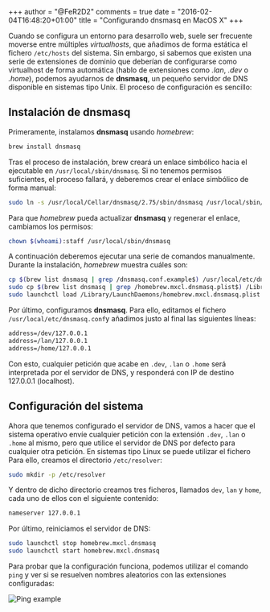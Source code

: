 +++
author = "@FeR2D2"
comments = true
date = "2016-02-04T16:48:20+01:00"
title = "Configurando dnsmasq en MacOS X"
+++

Cuando se configura un entorno para desarrollo web, suele ser frecuente moverse entre múltiples *virtualhosts*, que añadimos de forma estática el fichero `/etc/hosts` del sistema. Sin embargo, si sabemos que existen una serie de extensiones de dominio que deberían de configurarse como virtualhost de forma automática (hablo de extensiones como *.lan*, *.dev* o *.home*), podemos ayudarnos de  **dnsmasq**, un pequeño servidor de DNS disponible en sistemas tipo Unix. El proceso de configuración es sencillo:

## Instalación de dnsmasq

Primeramente, instalamos **dnsmasq** usando *homebrew*:

```bash
brew install dnsmasq
```

Tras el proceso de instalación, brew creará un enlace simbólico hacia el ejecutable en `/usr/local/sbin/dnsmasq`. Si no tenemos permisos suficientes, el proceso fallará, y deberemos crear el enlace simbólico de forma manual:

```sh
sudo ln -s /usr/local/Cellar/dnsmasq/2.75/sbin/dnsmasq /usr/local/sbin/dnsmasq
```

Para que *homebrew* pueda actualizar **dnsmasq** y regenerar el enlace, cambiamos los permisos:

```bash
chown $(whoami):staff /usr/local/sbin/dnsmasq
```

A continuación deberemos ejecutar una serie de comandos manualmente. Durante la instalación, *homebrew* muestra cuáles son:

```bash
cp $(brew list dnsmasq | grep /dnsmasq.conf.example$) /usr/local/etc/dnsmasq.conf
sudo cp $(brew list dnsmasq | grep /homebrew.mxcl.dnsmasq.plist$) /Library/LaunchDaemons/
sudo launchctl load /Library/LaunchDaemons/homebrew.mxcl.dnsmasq.plist
```

Por último, configuramos **dnsmasq**. Para ello, editamos el fichero `/usr/local/etc/dnsmasq.conf`y añadimos justo al final las siguientes líneas:

```apache
address=/dev/127.0.0.1
address=/lan/127.0.0.1
address=/home/127.0.0.1
```

Con esto, cualquier petición que acabe en `.dev`, `.lan` o `.home` será interpretada por el servidor de DNS, y responderá con IP de destino 127.0.0.1 (localhost).

## Configuración del sistema

Ahora que tenemos configurado el servidor de DNS, vamos a hacer que el sistema operativo envíe cualquier petición con la extensión `.dev`, `.lan` o `.home` al mismo, pero que utilice el servidor de DNS por defecto para cualquier otra petición. En sistemas tipo Linux se puede utilizar el fichero Para ello, creamos el directorio `/etc/resolver`:

```bash
sudo mkdir -p /etc/resolver
```

Y dentro de dicho directorio creamos tres ficheros, llamados `dev`, `lan` y `home`, cada uno de ellos con el siguiente contenido:

```bash
nameserver 127.0.0.1
```

Por último, reiniciamos el servidor de DNS:

```bash
sudo launchctl stop homebrew.mxcl.dnsmasq
sudo launchctl start homebrew.mxcl.dnsmasq
```

Para probar que la configuración funciona, podemos utilizar el comando `ping` y ver si se resuelven nombres aleatorios con las extensiones configuradas:

![Ping example](/img/ping-test.png)
